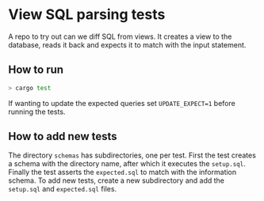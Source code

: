 # View SQL parsing tests

A repo to try out can we diff SQL from views. It creates a view to the database,
reads it back and expects it to match with the input statement.

## How to run

```bash
> cargo test
```

If wanting to update the expected queries set `UPDATE_EXPECT=1` before running
the tests.

## How to add new tests

The directory `schemas` has subdirectories, one per test. First the test creates a
schema with the directory name, after which it executes the `setup.sql`. Finally
the test asserts the `expected.sql` to match with the information schema. To add new
tests, create a new subdirectory and add the `setup.sql` and `expected.sql`
files.